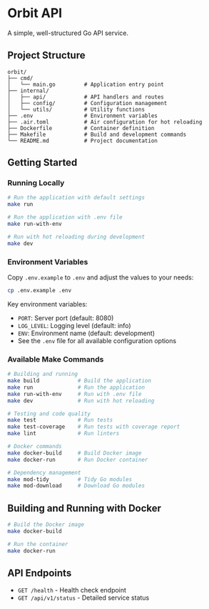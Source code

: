 # Orbit API

A simple, well-structured Go API service.

## Project Structure

```
orbit/
├── cmd/
│   └── main.go         # Application entry point
├── internal/
│   ├── api/            # API handlers and routes
│   ├── config/         # Configuration management
│   └── utils/          # Utility functions
├── .env                # Environment variables
├── .air.toml           # Air configuration for hot reloading
├── Dockerfile          # Container definition
├── Makefile            # Build and development commands
└── README.md           # Project documentation
```

## Getting Started

### Running Locally

```bash
# Run the application with default settings
make run

# Run the application with .env file
make run-with-env

# Run with hot reloading during development
make dev
```

### Environment Variables

Copy `.env.example` to `.env` and adjust the values to your needs:

```bash
cp .env.example .env
```

Key environment variables:

- `PORT`: Server port (default: 8080)
- `LOG_LEVEL`: Logging level (default: info)
- `ENV`: Environment name (default: development)
- See the `.env` file for all available configuration options

### Available Make Commands

```bash
# Building and running
make build            # Build the application
make run              # Run the application
make run-with-env     # Run with .env file
make dev              # Run with hot reloading

# Testing and code quality
make test             # Run tests
make test-coverage    # Run tests with coverage report
make lint             # Run linters

# Docker commands
make docker-build     # Build Docker image
make docker-run       # Run Docker container

# Dependency management
make mod-tidy         # Tidy Go modules
make mod-download     # Download Go modules
```

## Building and Running with Docker

```bash
# Build the Docker image
make docker-build

# Run the container
make docker-run
```

## API Endpoints

- `GET /health` - Health check endpoint
- `GET /api/v1/status` - Detailed service status
